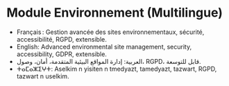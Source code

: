 # Module Environnement (Multilingue)

- Français : Gestion avancée des sites environnementaux, sécurité, accessibilité, RGPD, extensible.
- English: Advanced environmental site management, security, accessibility, GDPR, extensible.
- العربية: إدارة المواقع البيئية المتقدمة، أمان، وصول، RGPD، قابل للتوسعة.
- ⵜⴰⵎⴰⵣⵉⵖⵜ: Aselkim n yisiten n tmedyazt, tamedyazt, tazwart, RGPD, tazwart n uselkim.
